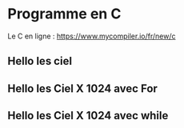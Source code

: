 # Programme en C

Le C en ligne : https://www.mycompiler.io/fr/new/c

## Hello les ciel

## Hello les Ciel X 1024  avec For

## Hello les Ciel X 1024  avec while

